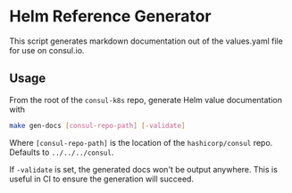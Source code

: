 # Helm Reference Generator

This script generates markdown documentation out of the values.yaml file for use on consul.io.

## Usage

From the root of the `consul-k8s` repo, generate Helm value documentation with

``` bash
make gen-docs [consul-repo-path] [-validate]
```

Where `[consul-repo-path]` is the location of the `hashicorp/consul` repo. Defaults to `../../../consul`.

If `-validate` is set, the generated docs won't be output anywhere. This is useful in CI to ensure the generation will succeed.
